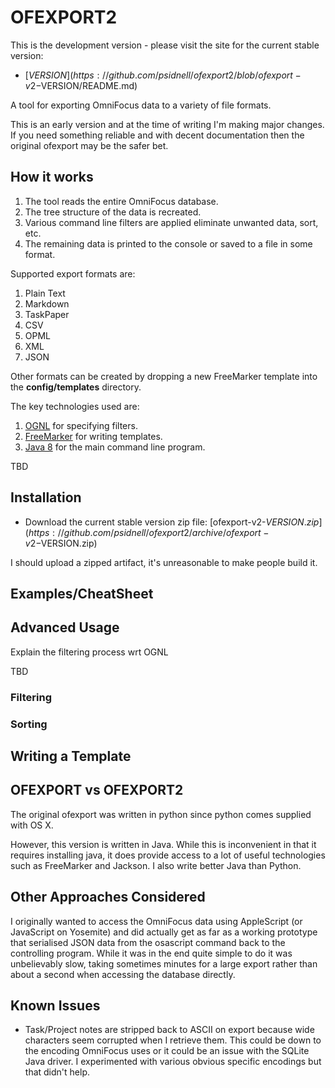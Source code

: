 # OFEXPORT2

This is the development version - please visit the site for the current stable version:

- [$VERSION](https://github.com/psidnell/ofexport2/blob/ofexport-v2-$VERSION/README.md)

A tool for exporting OmniFocus data to a variety of file formats.

This is an early version and at the time of writing I'm making major changes. If you need something reliable and with decent documentation then the original ofexport may be the safer bet.

## How it works

1. The tool reads the entire OmniFocus database.
2. The tree structure of the data is recreated.
3. Various command line filters are applied eliminate unwanted data, sort, etc.
4. The remaining data is printed to the console or saved to a file in some format.

Supported export formats are:

1. Plain Text
2. Markdown
3. TaskPaper
4. CSV
5. OPML
6. XML
7. JSON

Other formats can be created by dropping a new FreeMarker template into the **config/templates** directory.

The key technologies used are:

1. [OGNL](http://commons.apache.org/proper/commons-ognl/) for specifying filters.
2. [FreeMarker](http://http://freemarker.org) for writing templates.
3. [Java 8](https://java.com/en/download/index.jsp) for the main command line program.


TBD

## Installation ##

- Download the current stable version zip file: [ofexport-v2-$VERSION.zip](https://github.com/psidnell/ofexport2/archive/ofexport-v2-$VERSION.zip)


I should upload a zipped artifact, it's unreasonable to make people build it.

## Examples/CheatSheet ##

##  Advanced Usage ##

Explain the filtering process wrt OGNL

TBD

### Filtering ###

### Sorting ###


## Writing a Template ##


## OFEXPORT vs OFEXPORT2

The original ofexport was written in python since python comes supplied with
OS X.

However, this version is written in Java. While this is inconvenient in that it
requires installing java, it does provide access to a lot of useful technologies
such as FreeMarker and Jackson. I also write better Java than Python.

## Other Approaches Considered

I originally wanted to access the OmniFocus data using AppleScript (or JavaScript
on Yosemite) and did actually get as far as a working prototype that serialised
JSON data from the osascript command back to the controlling program. While it was
in the end quite simple to do it was unbelievably slow, taking sometimes minutes for
a large export rather than about a second when accessing the database directly.

## Known Issues ##

- Task/Project notes are stripped back to ASCII on export because wide characters seem corrupted when I retrieve them. This could be down to the encoding OmniFocus uses or it could be an issue with the SQLite Java driver. I experimented with various obvious specific encodings but that didn't help. 